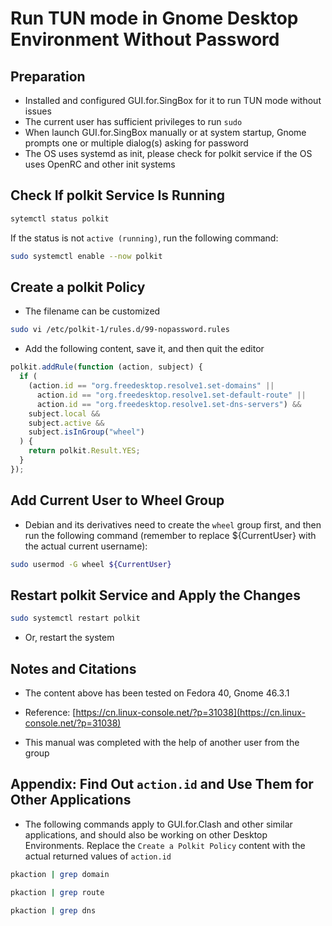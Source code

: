 # Run TUN mode in Gnome Desktop Environment Without Password

## Preparation

- Installed and configured GUI.for.SingBox for it to run TUN mode without issues
- The current user has sufficient privileges to run `sudo`
- When launch GUI.for.SingBox manually or at system startup, Gnome prompts one or multiple dialog(s) asking for password
- The OS uses systemd as init, please check for polkit service if the OS uses OpenRC and other init systems

## Check If polkit Service Is Running

```bash
sytemctl status polkit
```

If the status is not `active (running)`, run the following command:

```bash
sudo systemctl enable --now polkit
```

## Create a polkit Policy

- The filename can be customized

```bash
sudo vi /etc/polkit-1/rules.d/99-nopassword.rules
```

- Add the following content, save it, and then quit the editor

```javascript
polkit.addRule(function (action, subject) {
  if (
    (action.id == "org.freedesktop.resolve1.set-domains" ||
      action.id == "org.freedesktop.resolve1.set-default-route" ||
      action.id == "org.freedesktop.resolve1.set-dns-servers") &&
    subject.local &&
    subject.active &&
    subject.isInGroup("wheel")
  ) {
    return polkit.Result.YES;
  }
});
```

## Add Current User to Wheel Group

- Debian and its derivatives need to create the `wheel` group first, and then run the following command (remember to replace ${CurrentUser} with the actual current username):

```bash
sudo usermod -G wheel ${CurrentUser}
```

## Restart polkit Service and Apply the Changes

```bash
sudo systemctl restart polkit
```

- Or, restart the system

## Notes and Citations

- The content above has been tested on Fedora 40, Gnome 46.3.1

- Reference: [https://cn.linux-console.net/?p=31038](https://cn.linux-console.net/?p=31038)

- This manual was completed with the help of another user from the group

## Appendix: Find Out `action.id` and Use Them for Other Applications

- The following commands apply to GUI.for.Clash and other similar applications, and should also be working on other Desktop Environments. Replace the `Create a Polkit Policy` content with the actual returned values of `action.id`

```bash
pkaction | grep domain
```

```bash
pkaction | grep route
```

```bash
pkaction | grep dns
```
